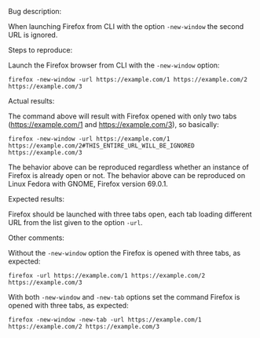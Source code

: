 Bug description:

When launching Firefox from CLI with the option `-new-window` the second URL is ignored.

Steps to reproduce:

Launch the Firefox browser from CLI with the `-new-window` option: 
```shell
firefox -new-window -url https://example.com/1 https://example.com/2 https://example.com/3

```

Actual results:

The command above will result with Firefox opened with only two tabs (https://example.com/1 and https://example.com/3), so basically:

```shell
firefox -new-window -url https://example.com/1 https://example.com/2#THIS_ENTIRE_URL_WILL_BE_IGNORED https://example.com/3
```
The behavior above can be reproduced regardless whether an instance of Firefox is already open or not. The behavior above can be reproduced on Linux Fedora with GNOME, Firefox version 69.0.1.

Expected results:

Firefox should be launched with three tabs open, each tab loading different URL from the list given to the option `-url`.

Other comments:

Without the `-new-window` option the Firefox is opened with three tabs, as expected:
```shell
firefox -url https://example.com/1 https://example.com/2 https://example.com/3
```

With both  `-new-window` and  `-new-tab` options set the command Firefox is opened with three tabs, as expected:
```shell
firefox -new-window -new-tab -url https://example.com/1 https://example.com/2 https://example.com/3
```
